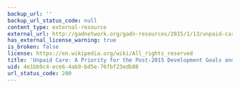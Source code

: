 ```yaml
---
backup_url: ''
backup_url_status_code: null
content_type: external-resource
external_url: http://gadnetwork.org/gadn-resources/2015/1/13/unpaid-care-a-priority-for-the-post-2015-development-goals-and-beyond?rq=Briefings
has_external_license_warning: true
is_broken: false
license: https://en.wikipedia.org/wiki/All_rights_reserved
title: 'Unpaid Care: A Priority for the Post-2015 Development Goals and Beyond'
uid: 4e1bb9c4-ece6-4ab9-bd5e-76fbf23edb88
url_status_code: 200
---
```

